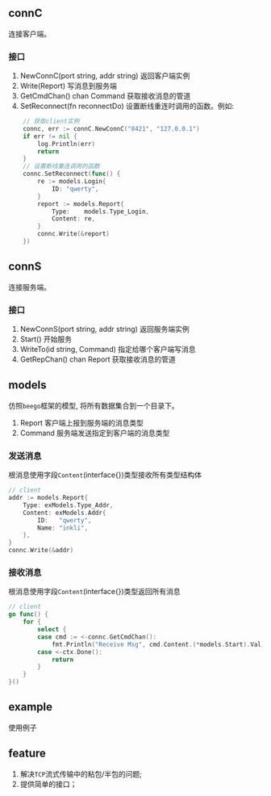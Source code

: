 ## connC
连接客户端。
### 接口
1. NewConnC(port string, addr string)
返回客户端实例
2. Write(Report)
写消息到服务端
3. GetCmdChan() chan Command
获取接收消息的管道
4. SetReconnect(fn reconnectDo)
设置断线重连时调用的函数。例如:
```go
	// 获取client实例
	connc, err := connC.NewConnC("8421", "127.0.0.1")
	if err != nil {
		log.Println(err)
		return
	}
	// 设置断线重连调用的函数
	connc.SetReconnect(func() {
		re := models.Login{
			ID: "qwerty",
		}
		report := models.Report{
			Type:    models.Type_Login,
			Content: re,
		}
		connc.Write(&report)
	})
```
## connS
连接服务端。
### 接口
1. NewConnS(port string, addr string)
返回服务端实例
2. Start()
开始服务
3. WriteTo(id string, Command)
指定给哪个客户端写消息
4. GetRepChan() chan Report
获取接收消息的管道
## models
仿照`beego`框架的模型, 将所有数据集合到一个目录下。
1. Report
客户端上报到服务端的消息类型
2. Command
服务端发送指定到客户端的消息类型
### 发送消息
根消息使用字段`Content`(interface{})类型接收所有类型结构体
```go
// client
addr := models.Report{
	Type: exModels.Type_Addr,
	Content: exModels.Addr{
		ID:   "qwerty",
		Name: "inkli",
	},
}
connc.Write(&addr)
```
### 接收消息
根消息使用字段`Content`(interface{})类型返回所有消息
```go
// client
go func() {
	for {
		select {
		case cmd := <-connc.GetCmdChan():
			fmt.Println("Receive Msg", cmd.Content.(*models.Start).Val)
		case <-ctx.Done():
			return
		}
	}
}()
```
## example
使用例子

## feature
1. 解决`TCP`流式传输中的粘包/半包的问题;
2. 提供简单的接口；